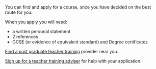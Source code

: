You can find and apply for a course, once you have decided on the best route for you. 

When you apply you will need:

* a written personal statement
* 2 references
* GCSE (or evidence of equivalent standard) and Degree certificates

[Find a post graduate teacher training](https://www.gov.uk/find-postgraduate-teacher-training-courses) provider near you.  

[Sign up for a teacher training adviser](/tta-service) for help with your application. 
